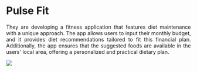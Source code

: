<h1>Pulse Fit</h1>
<p style="text-align: justify;">They are developing a fitness application that features diet maintenance with a unique approach. The app allows users to input their monthly budget, and it provides diet recommendations tailored to fit this financial plan. Additionally, the app ensures that the suggested foods are available in the users' local area, offering a personalized and practical dietary plan.</p>

<image src="./hello.png"/>
